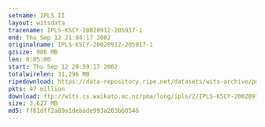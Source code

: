 ```yaml
---
setname: IPLS II
layout: witsdata
tracename: IPLS-KSCY-20020912-205917-1
end: Thu Sep 12 21:04:17 2002
originalname: IPLS-KSCY-20020912-205917-1
gzsize: 986 MB
len: 0:05:00
start: Thu Sep 12 20:59:17 2002
totalwirelen: 31,296 MB
ripedownload: https://data-repository.ripe.net/datasets/wits-archive/pma/long/ipls/2/IPLS-KSCY-20020912-205917-1.gz
pkts: 47 million
download: ftp://wits.cs.waikato.ac.nz/pma/long/ipls/2/IPLS-KSCY-20020912-205917-1.gz
size: 3,627 MB
md5: ff61dff2a89a1debade993a203b60546
---
```

